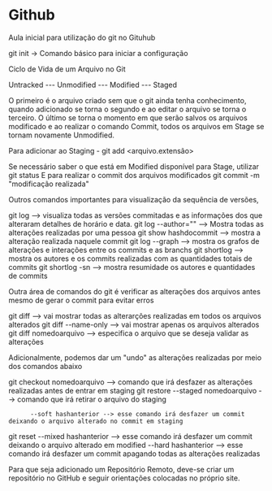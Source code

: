 # Github

Aula inicial para utilização do git no Gituhub

git init -> Comando básico para iniciar a configuração 

Ciclo de Vida de um Arquivo no Git

Untracked --- Unmodified --- Modified --- Staged

O primeiro é o arquivo criado sem que o git ainda tenha conhecimento, quando adicionado se torna o segundo e ao editar o arquivo se torna o terceiro. O último se torna o momento em que serão salvos os arquivos modificado e ao realizar o comando Commit, todos os arquivos em Stage se tornam novamente Unmodified.

Para adicionar ao Staging - git add <arquivo.extensão>

Se necessário saber o que está em Modified disponível para Stage, utilizar git status
E para realizar o commit dos arquivos modificados git commit -m "modificação realizada"

Outros comandos importantes para visualização da sequência de versões,

git log --> visualiza todas as versões commitadas e as informações dos que alteraram detalhes de horário e data.
git log --author="" --> Mostra todas as alterações realizadas por uma pessoa
git show hashdocommit --> mostra a alteração realizada naquele commit
git log --graph --> mostra os grafos de alterações e interações entre os commits e as branchs
git shortlog --> mostra os autores e os commits realizadas com as quantidades totais de commits
git shortlog -sn --> mostra resumidade os autores e quantidades de commits

Outra área de comandos do git é verificar as alterações dos arquivos antes mesmo de gerar o commit para evitar erros

git diff --> vai mostrar todas as alterarções realizadas em todos os arquivos alterados
git diff --name-only --> vai mostrar apenas os arquivos alterados
git diff nomedoarquivo --> especifica o arquivo que se deseja validar as alterações

Adicionalmente, podemos dar um "undo" as alterações realizadas por meio dos comandos abaixo

git checkout nomedoarquivo --> comando que irá desfazer as alterações realizadas antes de entrar em staging
git restore --staged nomedoarquivo --> comando que irá retirar o arquivo do staging

          --soft hashanterior --> esse comando irá desfazer um commit deixando o arquivo alterado no commit em staging  
git reset --mixed hashanterior --> esse comando irá desfazer um commit deixando o arquivo alterado em modified
          --hard hashanterior --> esse comando irá desfazer um commit apagando todas as alterações realizadas

Para que seja adicionado um Repositório Remoto, deve-se criar um repositório no GitHub e seguir orientações colocadas no próprio site.
